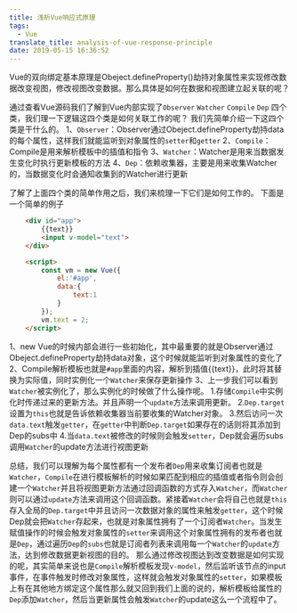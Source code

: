 ```yaml
---
title: 浅析Vue响应式原理
tags:
  - Vue
translate_title: analysis-of-vue-response-principle
date: 2019-05-15 16:36:52
---
```


Vue的双向绑定基本原理是Obeject.defineProperty()劫持对象属性来实现修改数据改变视图，修改视图改变数据。那么具体是如何在数据和视图建立起关联的呢？


通过查看Vue源码我们了解到Vue内部实现了`Observer` `Watcher` `Compile` `Dep` 四个类，我们理一下逻辑这四个类是如何关联工作的呢？
我们先简单介绍一下这四个类是干什么的。
1、`Observer`：Observer通过Obeject.defineProperty劫持data的每个属性，这样我们就能监听到对象属性的`setter`和`getter`
2、`Compile`：Compile是用来解析模板中的插值和指令
3、`Watcher`：Watcher是用来当数据发生变化时执行更新模板的方法
4、`Dep`：依赖收集器，主要是用来收集Watcher的，当数据变化时会通知收集到的Watcher进行更新

了解了上面四个类的简单作用之后，我们来梳理一下它们是如何工作的。
下面是一个简单的例子
``` html
    <div id="app">
        {{text}}
        <input v-model="text">
    </div>

    <script>
        const vm = new Vue({
            el:'#app',
            data:{
                text:1
            }
        });
        vm.text = 2;
    </script>
```
1、new Vue的时候内部会进行一些初始化，其中最重要的就是Observer通过Obeject.defineProperty劫持data对象，这个时候就能监听到对象属性的变化了
2、Compile解析模板也就是`#app`里面的内容，解析到插值{{text}}，此时将其替换为实际值，同时实例化一个`Watcher`来保存更新操作
3、上一步我们可以看到`Watcher`被实例化了，那么实例化的时候做了什么操作呢。
    1.存储`Compile`中实例化时传递过来的更新方法。并且声明一个`update`方法来调用更新。
    2.`Dep.target`设置为`this`也就是告诉依赖收集器当前要收集的Watcher对象。
    3.然后访问一次`data.text`触发`getter`，在`getter`中判断`Dep.target`如果存在的话则将其添加到Dep的subs中
    4.当`data.text`被修改的时候则会触发`setter`，Dep就会遍历subs调用`Watcher`的update方法进行视图更新

总结，我们可以理解为每个属性都有一个发布者`Dep`用来收集订阅者也就是`Watcher`，`Compile`在进行模板解析的时候如果匹配到相应的插值或者指令则会创建一个`Watcher`并且将视图更新方法通过回调函数的方式存入`Watcher`，而`Watcher`则可以通过`update`方法来调用这个回调函数。紧接着`Watcher`会将自己也就是`this`存入全局的`Dep.target`中并且访问一次数据对象的属性来触发`getter`，这个时候Dep就会把`Watcher`存起来，也就是对象属性拥有了一个订阅者`Watcher`。当发生赋值操作的时候会触发对象属性的`setter`来调用这个对象属性拥有的发布者也就是`Dep`，通过遍历`Dep`的`subs`也就是订阅者列表来调用每一个`Watcher`的`update`方法，达到修改数据更新视图的目的。
那么通过修改视图达到改变数据是如何实现的呢，其实简单来说也是`Compile`解析模板发现`v-model`，然后监听该节点的input事件，在事件触发时修改对象属性，这样就会触发对象属性的`setter`，如果模板上有在其他地方绑定这个属性那么就又回到我们上面的说的，解析模板给属性的`Dep`添加`Watcher`，然后当更新属性会触发`Watcher`的update这么一个流程中了。

